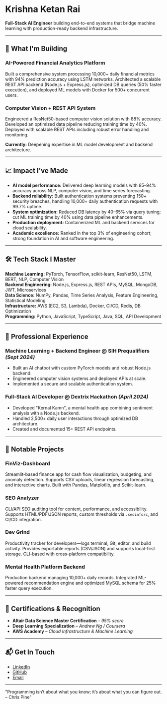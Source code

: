 # Krishna Ketan Rai

**Full-Stack AI Engineer** building end-to-end systems that bridge machine learning with production-ready backend infrastructure.

---

## 🚧 What I'm Building

### **AI-Powered Financial Analytics Platform**  
Built a comprehensive system processing 10,000+ daily financial metrics with 94% prediction accuracy using LSTM networks. Architected a scalable REST API backend (Node.js + Express.js), optimized DB queries (50% faster execution), and deployed ML models with Docker for 500+ concurrent users.

### **Computer Vision + REST API System**  
Engineered a ResNet50-based computer vision solution with 88% accuracy. Developed an optimized data pipeline reducing training time by 40%. Deployed with scalable REST APIs including robust error handling and monitoring.

**Currently:** Deepening expertise in ML model development and backend architecture.

---

## 📈 Impact I've Made

- **AI model performance:** Delivered deep learning models with 85–94% accuracy across NLP, computer vision, and time series forecasting.
- **Backend reliability:** Built authentication systems preventing 150+ security breaches, handling 10,000+ daily authentication requests with 99.7% uptime.
- **System optimization:** Reduced DB latency by 40–65% via query tuning; cut ML training time by 40% using data pipeline enhancements.
- **Production deployment:** Containerized ML and backend services for cloud scalability.
- **Academic excellence:** Ranked in the top 3% of engineering cohort; strong foundation in AI and software engineering.

---

## 🛠️ Tech Stack I Master

**Machine Learning:** PyTorch, TensorFlow, scikit-learn, ResNet50, LSTM, BERT, NLP, Computer Vision  
**Backend Engineering:** Node.js, Express.js, REST APIs, MySQL, MongoDB, JWT, Microservices  
**Data Science:** NumPy, Pandas, Time Series Analysis, Feature Engineering, Statistical Modeling  
**Infrastructure:** AWS (EC2, S3, Lambda), Docker, CI/CD, Redis, DB Optimization  
**Programming:** Python, JavaScript, TypeScript, Java, SQL, API Development

---

## 💼 Professional Experience

### **Machine Learning + Backend Engineer @ SIH Prequalifiers** *(Sept 2024)*  
- Built an AI chatbot with custom PyTorch models and robust Node.js backend.  
- Engineered computer vision systems and deployed APIs at scale.  
- Implemented a secure and scalable authentication system.

### **Full-Stack AI Developer @ Dextrix Hackathon** *(April 2024)*  
- Developed "Kernal Kamn", a mental health app combining sentiment analysis with a Node.js backend.  
- Handled 2,500+ daily user interactions through optimized DB architecture.  
- Created and documented 15+ REST API endpoints.

---

## 🌟 Notable Projects

### **FinViz-Dashboard**  
Streamlit-based finance app for cash flow visualization, budgeting, and anomaly detection. Supports CSV uploads, linear regression forecasting, and interactive charts. Built with Pandas, Matplotlib, and Scikit-learn.

### **SEO Analyzer**  
CLI/API SEO auditing tool for content, performance, and accessibility. Supports HTML/PDF/JSON reports, custom thresholds via `.seoinforc`, and CI/CD integration.

### **Dev Grind**  
Productivity tracker for developers—logs terminal, Git, editor, and build activity. Provides exportable reports (CSV/JSON) and supports local-first storage. CLI-based with cross-platform compatibility.

### **Mental Health Platform Backend**  
Production backend managing 10,000+ daily records. Integrated ML-powered recommendation engine and optimized MySQL schema for 25% faster query execution.

---

## 📜 Certifications & Recognition

- **Altair Data Science Master Certification** – *95% score*
- **Deep Learning Specialization** – *Andrew Ng / Coursera*
- **AWS Academy** – *Cloud Infrastructure & Machine Learning*

---

## 📬 Get In Touch

- [LinkedIn](https://www.linkedin.com/in/krishnaketanrai)  
- [GitHub](https://github.com/krikera)  
- [Email](mailto:krishnaketanrai@gmail.com)

---
<!--QUOTE_START-->
"Programming isn’t about what you know; it’s about what you can figure out. – Chris Pine"
<!--QUOTE_END-->

